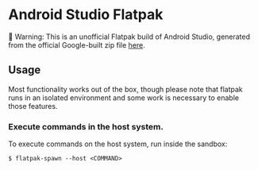 # Android Studio Flatpak

🚨 Warning: This is an unofficial Flatpak build of Android Studio, generated from the official Google-built zip file [here](https://developer.android.com/studio/archive).

## Usage

Most functionality works out of the box, though please note that flatpak runs in an isolated environment and some work is necessary to enable those features.

### Execute commands in the host system.

To execute commands on the host system, run inside the sandbox:

`$ flatpak-spawn --host <COMMAND>`

